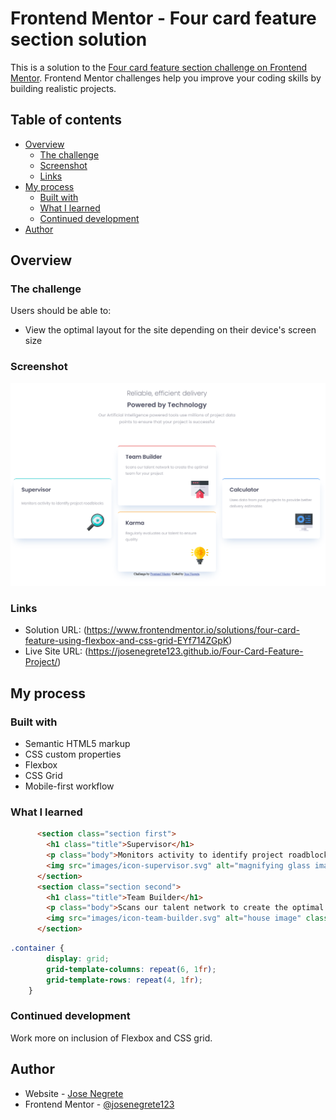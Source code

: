 # Frontend Mentor - Four card feature section solution

This is a solution to the [Four card feature section challenge on Frontend Mentor](https://www.frontendmentor.io/challenges/four-card-feature-section-weK1eFYK). Frontend Mentor challenges help you improve your coding skills by building realistic projects. 

## Table of contents

- [Overview](#overview)
  - [The challenge](#the-challenge)
  - [Screenshot](#screenshot)
  - [Links](#links)
- [My process](#my-process)
  - [Built with](#built-with)
  - [What I learned](#what-i-learned)
  - [Continued development](#continued-development)
- [Author](#author)

## Overview

### The challenge

Users should be able to:

- View the optimal layout for the site depending on their device's screen size

### Screenshot

![](/FourCardFeatureSolution.png)

### Links

- Solution URL: (https://www.frontendmentor.io/solutions/four-card-feature-using-flexbox-and-css-grid-EYf714ZGpK)
- Live Site URL: (https://josenegrete123.github.io/Four-Card-Feature-Project/)

## My process

### Built with

- Semantic HTML5 markup
- CSS custom properties
- Flexbox
- CSS Grid
- Mobile-first workflow

### What I learned

```html
      <section class="section first">
        <h1 class="title">Supervisor</h1>
        <p class="body">Monitors activity to identify project roadblocks</p>
        <img src="images/icon-supervisor.svg" alt="magnifying glass image" class="section__image">
      </section>
      <section class="section second">
        <h1 class="title">Team Builder</h1>
        <p class="body">Scans our talent network to create the optimal team for your project</p>
        <img src="images/icon-team-builder.svg" alt="house image" class="section__image">
      </section>
```
```css
.container {
        display: grid;
        grid-template-columns: repeat(6, 1fr);
        grid-template-rows: repeat(4, 1fr);
    }
```

### Continued development

Work more on inclusion of Flexbox and CSS grid.

## Author

- Website - [Jose Negrete](https://github.com/josenegrete123)
- Frontend Mentor - [@josenegrete123](https://www.frontendmentor.io/profile/josenegrete123)
